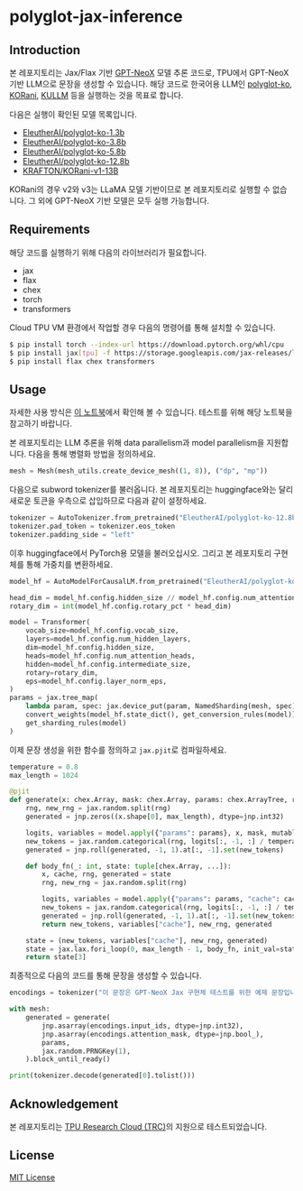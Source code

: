 # polyglot-jax-inference

## Introduction

본 레포지토리는 Jax/Flax 기반 [GPT-NeoX](https://github.com/EleutherAI/gpt-neox) 모델 추론 코드로, TPU에서 GPT-NeoX 기반 LLM으로 문장을 생성할 수 있습니다. 해당 코드로 한국어용 LLM인 [polyglot-ko](https://github.com/EleutherAI/polyglot), [KORani](https://github.com/krafton-ai/KORani), [KULLM](https://github.com/nlpai-lab/KULLM) 등을 실행하는 것을 목표로 합니다.

다음은 실행이 확인된 모델 목록입니다.

- [EleutherAI/polyglot-ko-1.3b](https://huggingface.co/EleutherAI/polyglot-ko-1.3b)
- [EleutherAI/polyglot-ko-3.8b](https://huggingface.co/EleutherAI/polyglot-ko-3.8b)
- [EleutherAI/polyglot-ko-5.8b](https://huggingface.co/EleutherAI/polyglot-ko-5.8b)
- [EleutherAI/polyglot-ko-12.8b](https://huggingface.co/EleutherAI/polyglot-ko-12.8b)
- [KRAFTON/KORani-v1-13B](https://huggingface.co/KRAFTON/KORani-v1-13B)

KORani의 경우 v2와 v3는 LLaMA 모델 기반이므로 본 레포지토리로 실행할 수 없습니다. 그 외에 GPT-NeoX 기반 모델은 모두 실행 가능합니다.

## Requirements

해당 코드를 실행하기 위해 다음의 라이브러리가 필요합니다.

- jax
- flax
- chex
- torch
- transformers

Cloud TPU VM 환경에서 작업할 경우 다음의 명령어를 통해 설치할 수 있습니다.

```bash
$ pip install torch --index-url https://download.pytorch.org/whl/cpu
$ pip install jax[tpu] -f https://storage.googleapis.com/jax-releases/libtpu_releases.html
$ pip install flax chex transformers
```

## Usage

자세한 사용 방식은 [이 노트북](./example.ipynb)에서 확인해 볼 수 있습니다. 테스트를 위해 해당 노트북을 참고하기 바랍니다.

본 레포지토리는 LLM 추론을 위해 data parallelism과 model parallelism을 지원합니다. 다음을 통해 병렬화 방법을 정의하세요.

```python
mesh = Mesh(mesh_utils.create_device_mesh((1, 8)), ("dp", "mp"))
```

다음으로 subword tokenizer를 불러옵니다. 본 레포지토리는 huggingface와는 달리 새로운 토큰을 우측으로 삽입하므로 다음과 같이 설정하세요.

```python
tokenizer = AutoTokenizer.from_pretrained("EleutherAI/polyglot-ko-12.8b")
tokenizer.pad_token = tokenizer.eos_token
tokenizer.padding_side = "left"
```

이후 huggingface에서 PyTorch용 모델을 불러오십시오. 그리고 본 레포지토리 구현체를 통해 가중치를 변환하세요.

```python
model_hf = AutoModelForCausalLM.from_pretrained("EleutherAI/polyglot-ko-12.8b")

head_dim = model_hf.config.hidden_size // model_hf.config.num_attention_heads
rotary_dim = int(model_hf.config.rotary_pct * head_dim)

model = Transformer(
    vocab_size=model_hf.config.vocab_size,
    layers=model_hf.config.num_hidden_layers,
    dim=model_hf.config.hidden_size,
    heads=model_hf.config.num_attention_heads,
    hidden=model_hf.config.intermediate_size,
    rotary=rotary_dim,
    eps=model_hf.config.layer_norm_eps,
)
params = jax.tree_map(
    lambda param, spec: jax.device_put(param, NamedSharding(mesh, spec)),
    convert_weights(model_hf.state_dict(), get_conversion_rules(model)),
    get_sharding_rules(model)
)
```

이제 문장 생성을 위한 함수를 정의하고 `jax.pjit`로 컴파일하세요.

```python
temperature = 0.8
max_length = 1024

@pjit
def generate(x: chex.Array, mask: chex.Array, params: chex.ArrayTree, rng: chex.PRNGKey) -> chex.Array:
    rng, new_rng = jax.random.split(rng)
    generated = jnp.zeros((x.shape[0], max_length), dtype=jnp.int32)

    logits, variables = model.apply({"params": params}, x, mask, mutable=["cache"])
    new_tokens = jax.random.categorical(rng, logits[:, -1, :] / temperature)
    generated = jnp.roll(generated, -1, 1).at[:, -1].set(new_tokens)

    def body_fn(_: int, state: tuple[chex.Array, ...]):
        x, cache, rng, generated = state
        rng, new_rng = jax.random.split(rng)

        logits, variables = model.apply({"params": params, "cache": cache}, x[:, None], mutable=["cache"])
        new_tokens = jax.random.categorical(rng, logits[:, -1, :] / temperature)
        generated = jnp.roll(generated, -1, 1).at[:, -1].set(new_tokens)
        return new_tokens, variables["cache"], new_rng, generated

    state = (new_tokens, variables["cache"], new_rng, generated)
    state = jax.lax.fori_loop(0, max_length - 1, body_fn, init_val=state)
    return state[3]
```

최종적으로 다음의 코드를 통해 문장을 생성할 수 있습니다.

```python
encodings = tokenizer("이 문장은 GPT-NeoX Jax 구현체 테스트를 위한 예제 문장입니다.", max_length=2048, padding="max_length", truncation=True, return_tensors="np")

with mesh:
    generated = generate(
        jnp.asarray(encodings.input_ids, dtype=jnp.int32),
        jnp.asarray(encodings.attention_mask, dtype=jnp.bool_),
        params,
        jax.random.PRNGKey(1),
    ).block_until_ready()

print(tokenizer.decode(generated[0].tolist()))
```

## Acknowledgement

본 레포지토리는 [TPU Research Cloud (TRC)](https://sites.research.google/trc/about/)의 지원으로 테스트되었습니다.

## License

[MIT License](./LICENSE)

